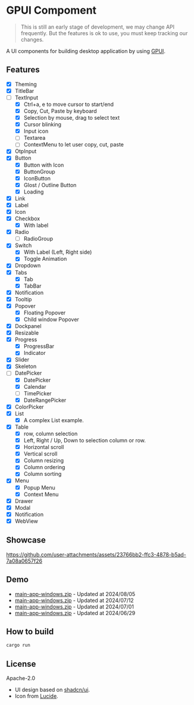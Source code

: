 # GPUI Compoment

> This is still an early stage of development, we may change API frequently.
> But the features is ok to use, you must keep tracking our changes.

A UI components for building desktop application by using [GPUI](https://gpui.rs).

## Features

- [x] Theming
- [x] TitleBar
- [ ] TextInput
  - [x] Ctrl+a, e to move cursor to start/end
  - [x] Copy, Cut, Paste by keyboard
  - [x] Selection by mouse, drag to select text
  - [x] Cursor blinking
  - [x] Input icon
  - [ ] Textarea
  - [ ] ContextMenu to let user copy, cut, paste
- [x] OtpInput
- [x] Button
  - [x] Button with Icon
  - [x] ButtonGroup
  - [x] IconButton
  - [x] Glost / Outline Button
  - [x] Loading
- [x] Link
- [x] Label
- [x] Icon
- [x] Checkbox
  - [x] With label
- [x] Radio
  - [ ] RadioGroup
- [x] Switch
  - [x] With Label (Left, Right side)
  - [x] Toggle Animation
- [x] Dropdown
- [x] Tabs
  - [x] Tab
  - [x] TabBar
- [x] Notification
- [x] Tooltip
- [x] Popover
  - [x] Floating Popover
  - [x] Child window Popover
- [x] Dockpanel
- [x] Resizable
- [x] Progress
  - [x] ProgressBar
  - [x] Indicator
- [x] Slider
- [x] Skeleton
- [ ] DatePicker
  - [x] DatePicker
  - [x] Calendar
  - [ ] TimePicker
  - [x] DateRangePicker
- [x] ColorPicker
- [x] List
  - [x] A complex List example.
- [x] Table
  - [x] row, column selection
  - [x] Left, Right / Up, Down to selection column or row.
  - [x] Horizontal scroll
  - [x] Vertical scroll
  - [x] Column resizing
  - [x] Column ordering
  - [x] Column sorting
- [x] Menu
  - [x] Popup Menu
  - [x] Context Menu
- [x] Drawer
- [x] Modal
- [x] Notification
- [x] WebView

## Showcase

<https://github.com/user-attachments/assets/23766bb2-ffc3-4878-b5ad-7a08a0657f26>

## Demo

- [main-app-windows.zip](https://github.com/user-attachments/files/16497646/gpui-app.zip) - Updated at 2024/08/05
- [main-app-windows.zip](https://github.com/user-attachments/files/16195804/main-app.zip) - Updated at 2024/07/12
- [main-app-windows.zip](https://github.com/user-attachments/files/16049565/main-app.zip) - Updated at 2024/07/01
- [main-app-windows.zip](https://github.com/user-attachments/files/16039599/main-app.zip) - Updated at 2024/06/29

## How to build

```bash
cargo run
```

## License

Apache-2.0

- UI design based on [shadcn/ui](https://ui.shadcn.com).
- Icon from [Lucide](https://lucide.dev).
